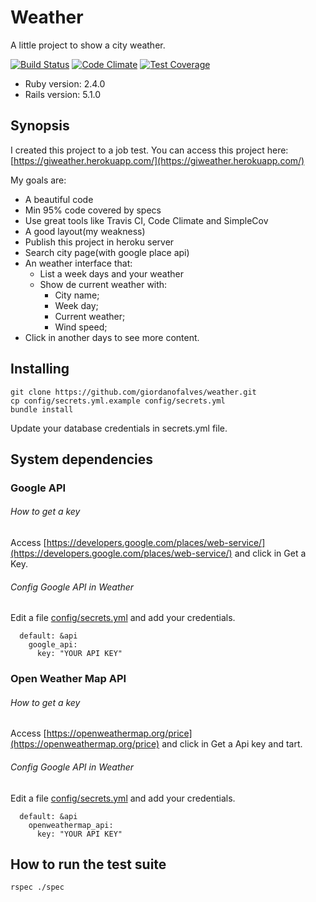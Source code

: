 # Weather
A little project to show a city weather.

[![Build Status](https://travis-ci.org/giordanofalves/weather.svg?branch=master)](https://travis-ci.org/giordanofalves/weather) [![Code Climate](https://codeclimate.com/github/giordanofalves/weather/badges/gpa.svg)](https://codeclimate.com/github/giordanofalves/weather) [![Test Coverage](https://codeclimate.com/github/giordanofalves/weather/badges/coverage.svg)](https://codeclimate.com/github/giordanofalves/weather/coverage)

* Ruby version: 2.4.0
* Rails version: 5.1.0

## Synopsis
I created this project to a job test.
You can access this project here: [https://giweather.herokuapp.com/](https://giweather.herokuapp.com/)

My goals are:

* A beautiful code
* Min 95% code covered by specs
* Use great tools like Travis CI, Code Climate and SimpleCov
* A good layout(my weakness)
* Publish this project in heroku server
* Search city page(with google place api)
* An weather interface that:
  * List a week days and your weather
  * Show de current weather with:
    * City name;
    * Week day;
    * Current weather;
    * Wind speed;
* Click in another days to see more content.



## Installing

```console
git clone https://github.com/giordanofalves/weather.git
cp config/secrets.yml.example config/secrets.yml
bundle install
```
Update your database credentials in secrets.yml file.

## System dependencies
### Google API

###### How to get a key
  Access [https://developers.google.com/places/web-service/](https://developers.google.com/places/web-service/) and click in Get a Key.

###### Config Google API in Weather
  Edit a file [config/secrets.yml](https://github.com/giordanofalves/weather/blob/master/config/secrets.yml) and add your credentials.

  ```
    default: &api
      google_api:
        key: "YOUR API KEY"
  ```
### Open Weather Map API

###### How to get a key
  Access [https://openweathermap.org/price](https://openweathermap.org/price) and click in Get a Api key and tart.

###### Config Google API in Weather
  Edit a file [config/secrets.yml](https://github.com/giordanofalves/weather/blob/master/config/secrets.yml) and add your credentials.

  ```
    default: &api
      openweathermap_api:
        key: "YOUR API KEY"
  ```

## How to run the test suite
```console
rspec ./spec
```
